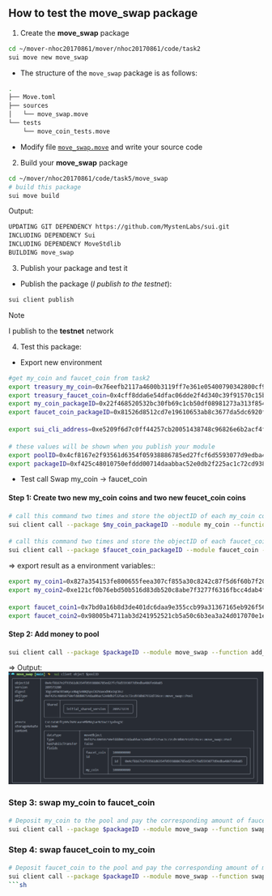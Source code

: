 ## How to test the **move_swap** package

1. Create the **move_swap** package
```sh
cd ~/mover-nhoc20170861/mover/nhoc20170861/code/task2
sui move new move_swap
```
- The structure of the `move_swap` package is as follows:
```sh
.
├── Move.toml
├── sources
│   └── move_swap.move
└── tests
    └── move_coin_tests.move
```
- Modify file [`move_swap.move`](mover/nhoc20170861/code/task5/move_swap/sources/move_swap.move) and write your source code 

2. Build your **move_swap** package
```sh
cd ~/mover/nhoc20170861/code/task5/move_swap 
# build this package
sui move build
```

Output:
```sh
UPDATING GIT DEPENDENCY https://github.com/MystenLabs/sui.git
INCLUDING DEPENDENCY Sui
INCLUDING DEPENDENCY MoveStdlib
BUILDING move_swap
```

3. Publish your package and test it
- Publish the package (*I publish to the testnet*):
```sh
sui client publish
```
> [!NOTE]  
> I publish to the **testnet** network


4. Test this package:
  
  - Export new environment
```sh
#get my_coin and faucet_coin from task2
export treasury_my_coin=0x76eefb2117a4600b3119ff7e361e05400790342800cf9919a4ab721230cb02ef
export treasury_faucet_coin=0x4cff8dda6e54dfac06dde2f4d340c39f91570c15bf369429f1694ce20b0c79db
export my_coin_packageID=0x22f468520532bc30fb69c1cb50df08981273a313f8549e42e7b332f658b8bd47
export faucet_coin_packageID=0x81526d8512cd7e19610653ab8c3677da5dc6920fa4a168229d99d9f0cfddb658

export sui_cli_address=0xe5209f6d7c0ff44257cb20051438748c96826e6b2acf4f0b0fa7280923e96c9b

# these values will be shown when you publish your module
export poolID=0x4cf8167e2f93561d6354f05938886785ed27fcf6d5593077d9edba486fe60a85
export packageID=0xf425c48010750efddd00714daabbac52e0db2f225ac1c72cd938b87932d726ce
```

  - Test  call Swap my_coin -> faucet_coin

#### Step 1: Create two new my_coin coins and two new feucet_coin coins
```sh
# call this command two times and store the objectID of each my_coin coin
sui client call --package $my_coin_packageID --module my_coin --function mint_token --args $treasury_my_coin 1000000000 $sui_cli_address

# call this command two times and store the objectID of each faucet_coin coin
sui client call --package $faucet_coin_packageID --module faucet_coin --function mint_token --args $treasury_faucet_coin 1000000000 $sui_cli_address
```

=> export result as a environment variables::
```sh
export my_coin1=0x827a354153fe800655feea307cf855a30c8242c87f5d6f60b7f200650d82f587
export my_coin2=0xe121cf0b76ebd50b516d83db520c8abe7f3277f6316fbcc4dab4f825061c88f8

export faucet_coin1=0x7bd0a16b8d3de401dc6daa9e355ccb99a31367165eb926f56931d1843e364dd8
export faucet_coin2=0x98005b4711ab3d241952521cb5a50c6b3ea3a24d017070e1e854fa61a6be6ee2
```

#### Step 2: Add money to pool
```sh
sui client call --package $packageID --module move_swap --function add_money_to_pool --args $poolID $my_coin1 $faucet_coin1
```
=> Output:
![alt text](add_coin_to_point.png)

### Step 3: swap my_coin to faucet_coin
```sh
# Deposit my_coin to the pool and pay the corresponding amount of faucet_coin to the recipient
sui client call --package $packageID --module move_swap --function swap_my_coin_to_faucet_coin --args $poolID $my_coin2
```

### Step 4: swap faucet_coin to my_coin 
```sh
# Deposit faucet_coin to the pool and pay the corresponding amount of my_coin to the recipient
sui client call --package $packageID --module move_swap --function swap_faucet_coin_to_my_coin --args $poolID $faucet_coin2
```sh